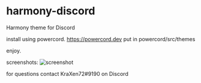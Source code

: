 # harmony-discord
Harmony theme for Discord

install using powercord. https://powercord.dev
put in powercord/src/themes

enjoy.

screenshots: 
![screenshot](https://cdn.discordapp.com/attachments/511242683751333899/701107683893444718/unknown.png)

for questions contact KraXen72#9190 on Discord
